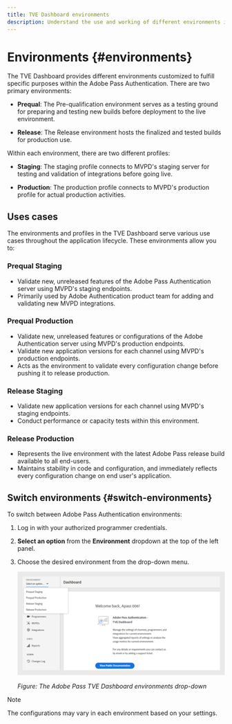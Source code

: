 ```yaml
---
title: TVE Dashboard environments
description: Understand the use and working of different environments in TVE dashboard.
---
```

# Environments {#environments}

The TVE Dashboard provides different environments customized to fulfill specific purposes within the Adobe Pass Authentication. There are two primary environments:

* **Prequal**: The Pre-qualification environment serves as a testing ground for preparing and testing new builds before deployment to the live environment.

* **Release**: The Release environment hosts the finalized and tested builds for production use.

Within each environment, there are two different profiles:

* **Staging**: The staging profile connects to MVPD's staging server for testing and validation of integrations before going live.

* **Production**: The production profile connects to MVPD's production profile for actual production activities.

## Uses cases

The environments and profiles in the TVE Dashboard serve various use cases throughout the application lifecycle. These environments allow you to:

### Prequal Staging

* Validate new, unreleased features of the Adobe Pass Authentication server using MVPD's staging endpoints.
* Primarily used by Adobe Authentication product team for adding and validating new MVPD integrations.

### Prequal Production

* Validate new, unreleased features or configurations of the Adobe Authentication server using MVPD's production endpoints.
* Validate new application versions for each channel using MVPD's production endpoints.
* Acts as the environment to validate every configuration change before pushing it to release production.

### Release Staging

* Validate new application versions for each channel using MVPD's staging endpoints.
* Conduct performance or capacity tests within this environment.

### Release Production

* Represents the live environment with the latest Adobe Pass release build available to all end-users.
* Maintains stability in code and configuration, and immediately reflects every configuration change on end user's application.

## Switch environments {#switch-environments}

To switch between Adobe Pass Authentication environments:

1. Log in with your authorized programmer credentials.
1. **Select an option** from the **Environment** dropdown at the top of the left panel.
1. Choose the desired environment from the drop-down menu.

   ![TVE Dashboard environments dropdown](assets/tve-dashboard-env.png)

   *Figure: The Adobe Pass TVE Dashboard environments drop-down*


>[!NOTE]
>
> The configurations may vary in each environment based on your settings.

